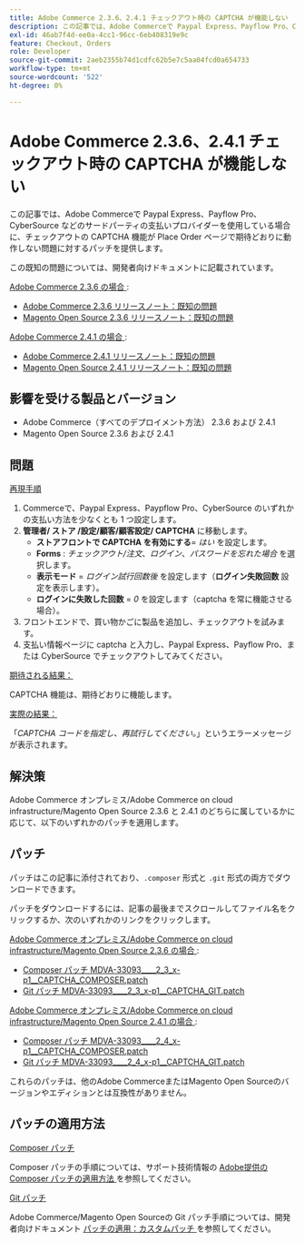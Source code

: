 ```yaml
---
title: Adobe Commerce 2.3.6、2.4.1 チェックアウト時の CAPTCHA が機能しない
description: この記事では、Adobe Commerceで Paypal Express、Payflow Pro、CyberSource などのサードパーティの支払いプロバイダーを使用している場合に、チェックアウトの CAPTCHA 機能が Place Order ページで期待どおりに動作しない問題に対するパッチを提供します。
exl-id: 46ab7f4d-ee0a-4cc1-96cc-6eb408319e9c
feature: Checkout, Orders
role: Developer
source-git-commit: 2aeb2355b74d1cdfc62b5e7c5aa04fcd0a654733
workflow-type: tm+mt
source-wordcount: '522'
ht-degree: 0%

---
```


# Adobe Commerce 2.3.6、2.4.1 チェックアウト時の CAPTCHA が機能しない

この記事では、Adobe Commerceで Paypal Express、Payflow Pro、CyberSource などのサードパーティの支払いプロバイダーを使用している場合に、チェックアウトの CAPTCHA 機能が Place Order ページで期待どおりに動作しない問題に対するパッチを提供します。

この既知の問題については、開発者向けドキュメントに記載されています。

<u>Adobe Commerce 2.3.6 の場合 </u>:

* [Adobe Commerce 2.3.6 リリースノート：既知の問題 ](https://commerce-docs.github.io/devdocs-archive/2.3/guides/v2.3/release-notes/commerce-2-3-6.html)
* [Magento Open Source 2.3.6 リリースノート：既知の問題 ](https://commerce-docs.github.io/devdocs-archive/2.3/guides/v2.3/release-notes/open-source-2-3-6.html#known-issues)

<u>Adobe Commerce 2.4.1 の場合 </u>:

* [Adobe Commerce 2.4.1 リリースノート：既知の問題 ](https://experienceleague.adobe.com/en/docs/commerce-operations/release/notes/adobe-commerce/2-4-1#known-issues)
* [Magento Open Source 2.4.1 リリースノート：既知の問題 ](https://experienceleague.adobe.com/en/docs/commerce-operations/release/notes/magento-open-source/2-4-1#known-issues)

## 影響を受ける製品とバージョン

* Adobe Commerce（すべてのデプロイメント方法） 2.3.6 および 2.4.1
* Magento Open Source 2.3.6 および 2.4.1

## 問題

<u> 再現手順 </u>

1. Commerceで、Paypal Express、Paypflow Pro、CyberSource のいずれかの支払い方法を少なくとも 1 つ設定します。
1. **管理者/ ストア /設定/顧客/顧客設定/ CAPTCHA** に移動します。
   * **ストアフロントで CAPTCHA を有効にする**= *はい* を設定します。
   * **Forms** : *チェックアウト/注文*、*ログイン*、*パスワードを忘れた場合* を選択します。
   * **表示モード** = *ログイン試行回数後* を設定します（**ログイン失敗回数** 設定を表示します）。
   * **ログインに失敗した回数** = *0* を設定します（captcha を常に機能させる場合）。
1. フロントエンドで、買い物かごに製品を追加し、チェックアウトを試みます。
1. 支払い情報ページに captcha と入力し、Paypal Express、Payflow Pro、または CyberSource でチェックアウトしてみてください。

<u> 期待される結果：</u>

CAPTCHA 機能は、期待どおりに機能します。

<u> 実際の結果：</u>

「*CAPTCHA コードを指定し、再試行してください。*」というエラーメッセージが表示されます。

## 解決策

Adobe Commerce オンプレミス/Adobe Commerce on cloud infrastructure/Magento Open Source 2.3.6 と 2.4.1 のどちらに属しているかに応じて、以下のいずれかのパッチを適用します。

## パッチ

パッチはこの記事に添付されており、`.composer` 形式と `.git` 形式の両方でダウンロードできます。

パッチをダウンロードするには、記事の最後までスクロールしてファイル名をクリックするか、次のいずれかのリンクをクリックします。

<u>Adobe Commerce オンプレミス/Adobe Commerce on cloud infrastructure/Magento Open Source 2.3.6 の場合 </u> :

* [Composer パッチ MDVA-33093\_\_\_\_2\_3\_x-p1\_\_CAPTCHA\_COMPOSER.patch](assets/MDVA-33093____2_3_x-p1__CAPTCHA_COMPOSER.patch.zip)
* [Git パッチ MDVA-33093\_\_\_\_2\_3\_x-p1\_\_CAPTCHA\_GIT.patch](assets/MDVA-33093____2_3_x-p1__CAPTCHA_GIT.patch.zip)

<u>Adobe Commerce オンプレミス/Adobe Commerce on cloud infrastructure/Magento Open Source 2.4.1 の場合 </u> :

* [Composer パッチ MDVA-33093\_\_\_\_2\_4\_x-p1\_\_CAPTCHA\_COMPOSER.patch](assets/MDVA-33093____2_4_x-p1__CAPTCHA_COMPOSER.patch.zip)
* [Git パッチ MDVA-33093\_\_\_\_2\_4\_x-p1\_\_CAPTCHA\_GIT.patch](assets/MDVA-33093____2_4_x-p1__CAPTCHA_GIT.patch.zip)

これらのパッチは、他のAdobe CommerceまたはMagento Open Sourceのバージョンやエディションとは互換性がありません。

## パッチの適用方法

<u>Composer パッチ </u>

Composer パッチの手順については、サポート技術情報の [Adobe提供の Composer パッチの適用方法 ](/help/how-to/general/how-to-apply-a-composer-patch-provided-by-magento.md) を参照してください。

<u>Git パッチ </u>

Adobe Commerce/Magento Open Sourceの Git パッチ手順については、開発者向けドキュメント [ パッチの適用：カスタムパッチ ](https://experienceleague.adobe.com/en/docs/commerce-operations/upgrade-guide/patches/overview#custom-patches) を参照してください。
